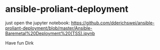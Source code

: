 # ansible-proliant-deployment


just open the jupyter notebook:
https://github.com/dderichswei/ansible-proliant-deployment/blob/master/Ansible-Baremetal%20Deployment%20(TSS).ipynb

Have fun
Dirk
